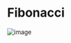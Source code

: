 # Fibonacci

![image](https://user-images.githubusercontent.com/81270107/169415781-3b0dbe4d-0c45-4326-9314-aa05ee15d1ca.png)
